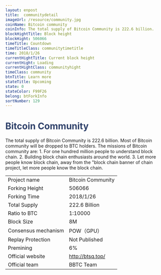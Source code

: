 ```yaml
---
layout: enpost
title:  communitydetail
imageUrl: /resource/community.jpg
coinName: Bitcoin community
coinInfo: The total supply of Bitcoin Community is 222.6 billion.
blockHightTitle: Block height
blockHight: 506066
timeTitle: Countdown
timeTitleClass: communitytimetitle
time: 2018/1/26
currentHightTitle: Current block height
currentHight: Loading
currentHightClass: communityhight
timeClass: community
btnTitle: Learn more
stateTitle: Upcoming
state: 0
stateColor: F99F26
belong: btForkInfo
sortNumber: 129
---
```

<h1 style="color: #2F416A">Bitcoin Community</h1>
<p>The total supply of Bitcoin Community is 222.6 billion. Most of Bitcoin community will be dropped to BTC holders. The missions of Bitcoin community are: 1. For one hundred million people to understand block chain. 2. Building block chain enthusiasts around the world. 3. Let more people know block chain, away from the "block chain banner of chain project, let more people know the block chain.
</p>
<table class="center">
  <tbody>
    <tr>
        <td class="tablehalf">Project name</td>
        <td class="tablehalf">Bitcoin Community</td>
    </tr>
    <tr>
        <td>Forking Height</td>
        <td>506066</td>
    </tr>
    <tr>
        <td>Forking Time</td>
        <td>2018/1/26</td>
    </tr>
    <tr>
        <td>Total Supply</td>
        <td>222.6 Billion</td>
    </tr>
    <tr>
        <td>Ratio to BTC</td>
        <td>1:10000</td>
    </tr>
    <tr>
        <td>Block Size</td>
        <td>8M</td>
    </tr>
    <tr>
        <td>Consensus mechanism</td>
        <td>POW（GPU）</td>
    </tr>
    <tr>
        <td>Replay Protection</td>
        <td>Not Published</td>
    </tr>
    <tr>
        <td>Premining</td>
        <td>6%</td>
    </tr>
    <tr>
        <td>Official website</td>
        <td><a href="http://btsq.top/" target="_blank">http://btsq.top/</a></td>
    </tr>
    <tr>
        <td>Official team</td>
        <td>BBTC Team</td>
    </tr>
  </tbody>
</table>